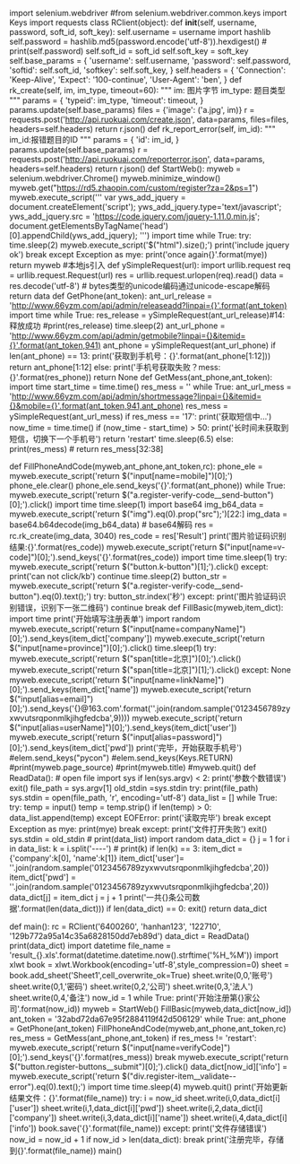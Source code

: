 import selenium.webdriver
#from selenium.webdriver.common.keys import Keys
import requests
class RClient(object):
    def __init__(self, username, password, soft_id, soft_key):
        self.username = username
        import hashlib
        self.password = hashlib.md5(password.encode('utf-8')).hexdigest()
        # print(self.password)
        self.soft_id = soft_id
        self.soft_key = soft_key
        self.base_params = {
            'username': self.username,
            'password': self.password,
            'softid': self.soft_id,
            'softkey': self.soft_key,
        }
        self.headers = {
            'Connection': 'Keep-Alive',
            'Expect': '100-continue',
            'User-Agent': 'ben',
        }
    def rk_create(self, im, im_type, timeout=60):
        """
        im: 图片字节
        im_type: 题目类型
        """
        params = {
            'typeid': im_type,
            'timeout': timeout,
        }
        params.update(self.base_params)
        files = {'image': ('a.jpg', im)}
        r = requests.post('http://api.ruokuai.com/create.json', data=params, files=files, headers=self.headers)
        return r.json()
    def rk_report_error(self, im_id):
        """
        im_id:报错题目的ID
        """
        params = {
            'id': im_id,
        }
        params.update(self.base_params)
        r = requests.post('http://api.ruokuai.com/reporterror.json', data=params, headers=self.headers)
        return r.json()
def StartWeb():
    myweb = selenium.webdriver.Chrome()
    myweb.minimize_window()
    myweb.get("https://rd5.zhaopin.com/custom/register?za=2&ps=1")
    myweb.execute_script('''
var yws_add_jquery = document.createElement('script');
yws_add_jquery.type='text/javascript';
yws_add_jquery.src = 'https://code.jquery.com/jquery-1.11.0.min.js';
document.getElementsByTagName('head')[0].appendChild(yws_add_jquery);
''')
    import time
    while True:
        try:
            time.sleep(2)
            myweb.execute_script('$("html").size();')
            print('include jquery ok')
            break
        except Exception as mye:
            print('once again{}'.format(mye))
    return myweb
#本地js引入
def ySimpleRequest(url):
    import urllib.request
    req = urllib.request.Request(url)
    res = urllib.request.urlopen(req).read()
    data = res.decode('utf-8')  # bytes类型的unicode编码通过unicode-escape解码
    return data
def GetPhone(ant_token):
    ant_url_release = 'http://www.66yzm.com/api/admin/releaseadd?linpai={}'.format(ant_token)
    import time
    while True:
        res_release = ySimpleRequest(ant_url_release)#14:释放成功
        #print(res_release)
        time.sleep(2)
        ant_url_phone = 'http://www.66yzm.com/api/admin/getmobile?linpai={}&itemid={}'.format(ant_token,941)
        ant_phone = ySimpleRequest(ant_url_phone)
        if len(ant_phone) == 13:
            print('获取到手机号：{}'.format(ant_phone[1:12]))
            return ant_phone[1:12]
        else:
            print('手机号获取失败？mess: {}'.format(res_phone))
    return None
def GetMess(ant_phone,ant_token):
    import time
    start_time = time.time()
    res_mess = ''
    while True:
        ant_url_mess = 'http://www.66yzm.com/api/admin/shortmessage?linpai={}&itemid={}&mobile={}'.format(ant_token,941,ant_phone)
        res_mess = ySimpleRequest(ant_url_mess)
        if res_mess == '17':
            print('获取短信中...')
            now_time = time.time()
            if (now_time - start_time) > 50:
                print('长时间未获取到短信，切换下一个手机号')
                return 'restart'
            time.sleep(6.5)
        else:
            print(res_mess) #
            return res_mess[32:38]
    
def FillPhoneAndCode(myweb,ant_phone,ant_token,rc):
    phone_ele = myweb.execute_script('return $("input[name=mobile]")[0];')
    phone_ele.clear()
    phone_ele.send_keys('{}'.format(ant_phone))
    while True:
        myweb.execute_script('return $("a.register-verify-code__send-button")[0];').click()
        import time
        time.sleep(1)
        import base64
        img_b64_data = myweb.execute_script('return $("img").eq(0).prop("src");')[22:]
        img_data = base64.b64decode(img_b64_data)  # base64解码
        res = rc.rk_create(img_data, 3040)
        res_code = res['Result']
        print('图片验证码识别结果:{}'.format(res_code))
        myweb.execute_script('return $("input[name=v-code]")[0];').send_keys('{}'.format(res_code))
        import time
        time.sleep(1)
        try:
            myweb.execute_script('return $("button.k-button")[1];').click()
        except:
            print('can not click/kb')
            continue
        time.sleep(2)
        button_str = myweb.execute_script('return $("a.register-verify-code__send-button").eq(0).text();')
        try:
            button_str.index('秒')
        except:
            print('图片验证码识别错误，识别下一张二维码')
            continue
        break
def FillBasic(myweb,item_dict):
    import time
    print('开始填写注册表单')
    import random
    myweb.execute_script('return $("input[name=companyName]")[0];').send_keys(item_dict['company'])
    myweb.execute_script('return $("input[name=province]")[0];').click()
    time.sleep(1)
    try:
        myweb.execute_script('return $("span[title=北京]")[0];').click()
        myweb.execute_script('return $("span[title=北京]")[1];').click()
    except:
        None
    myweb.execute_script('return $("input[name=linkName]")[0];').send_keys(item_dict['name'])
    myweb.execute_script('return $("input[alias=email]")[0];').send_keys('{}@163.com'.format(''.join(random.sample('0123456789zyxwvutsrqponmlkjihgfedcba',9))))
    myweb.execute_script('return $("input[alias=userName]")[0];').send_keys(item_dict['user'])
    myweb.execute_script('return $("input[alias=password]")[0];').send_keys(item_dict['pwd'])
    print('完毕，开始获取手机号')
#elem.send_keys("pycon")
#elem.send_keys(Keys.RETURN)
#print(myweb.page_source)
#print(myweb.title)
#myweb.quit()
def ReadData():
    # open file
    import sys
    if len(sys.argv) < 2:
        print('参数个数错误')
        exit()
    file_path = sys.argv[1]
    old_stdin =sys.stdin
    try:
        print(file_path)
        sys.stdin = open(file_path, 'r', encoding='utf-8')
        data_list = []
        while True:
            try:
                temp = input()
                temp = temp.strip()
                if len(temp) > 0:
                    data_list.append(temp)
            except EOFError:
                print('读取完毕')
                break
            except Exception as mye:
                print(mye)
                break
    except:
        print('文件打开失败')
        exit()
    sys.stdin = old_stdin
    # print(data_list)
    import random
    data_dict = {}
    j = 1
    for i in data_list:
        k = i.split('----')
        # print(k)
        if len(k) == 3:
            item_dict = {'company':k[0], 'name':k[1]}
            item_dict['user']= ''.join(random.sample('0123456789zyxwvutsrqponmlkjihgfedcba',20))
            item_dict['pwd'] = ''.join(random.sample('0123456789zyxwvutsrqponmlkjihgfedcba',20))
            data_dict[j] = item_dict 
            j = j + 1
    print('一共{}条公司数据'.format(len(data_dict)))
    if len(data_dict) == 0:
        exit()
    return data_dict
    
    
def main():
    rc = RClient('6400260', 'hanhan123', '122710', '129b772a95a14c35a6828150dd7eb89d')
    data_dict = ReadData()
    print(data_dict)
    import datetime
    file_name = 'result_{}.xls'.format(datetime.datetime.now().strftime('%H_%M'))
    import xlwt
    book = xlwt.Workbook(encoding='utf-8',style_compression=0)
    sheet = book.add_sheet('Sheet1',cell_overwrite_ok=True)
    sheet.write(0,0,'账号')
    sheet.write(0,1,'密码')
    sheet.write(0,2,'公司')
    sheet.write(0,3,'法人')
    sheet.write(0,4,'备注')
    now_id = 1
    while True:
        print('开始注册第{}家公司'.format(now_id))
        myweb = StartWeb()
        FillBasic(myweb,data_dict[now_id])
        ant_token = '32abd72da67e95f2884119f42d506129'
        while True:
            ant_phone = GetPhone(ant_token)
            FillPhoneAndCode(myweb,ant_phone,ant_token,rc)
            res_mess = GetMess(ant_phone,ant_token)
            if res_mess != 'restart':
                myweb.execute_script('return $("input[name=verifyCode]")[0];').send_keys('{}'.format(res_mess))
                break
        myweb.execute_script('return $("button.register-buttons__submit")[0];').click()
        data_dict[now_id]['info'] = myweb.execute_script('return $("div.register-item__validate--error").eq(0).text();')
        import time
        time.sleep(4)
        myweb.quit()
        print('开始更新 结果文件：{}'.format(file_name))
        try:
            i = now_id
            sheet.write(i,0,data_dict[i]['user'])
            sheet.write(i,1,data_dict[i]['pwd'])
            sheet.write(i,2,data_dict[i]['company'])
            sheet.write(i,3,data_dict[i]['name'])
            sheet.write(i,4,data_dict[i]['info'])
            book.save('{}'.format(file_name))
        except:
            print('文件存储错误')
        now_id = now_id + 1
        if now_id > len(data_dict):
            break
    print('注册完毕，存储到{}'.format(file_name))
main()

